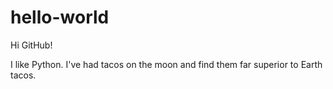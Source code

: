 # hello-world

Hi GitHub!

I like Python.
I've had tacos on the moon and find them far superior to Earth tacos.
